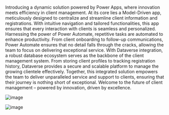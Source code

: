 Introducing a dynamic solution powered by Power Apps, where innovation meets efficiency in client management. At its core lies a Model-Driven app, meticulously designed to centralize and streamline client information and registrations. With intuitive navigation and tailored functionalities, this app ensures that every interaction with clients is seamless and personalized. Harnessing the power of Power Automate, repetitive tasks are automated to enhance productivity. From client onboarding to follow-up communications, Power Automate ensures that no detail falls through the cracks, allowing the team to focus on delivering exceptional service.
With Dataverse integration, a robust database ecosystem serves as the backbone of the client management system. From storing client profiles to tracking registration history, Dataverse provides a secure and scalable platform to manage the growing clientele effectively.
Together, this integrated solution empowers the team to deliver unparalleled service and support to clients, ensuring that their journey is nothing short of exceptional. Welcome to the future of client management – powered by innovation, driven by excellence.


![image](https://github.com/Ana-Ferre/Portfolio/assets/161728944/ba872eb3-edb8-4dd2-ac5b-f4fbc0389312)



![image](https://github.com/Ana-Ferre/Portfolio/assets/161728944/a3dbb48a-2820-4261-a7be-478d49c3f73f)

